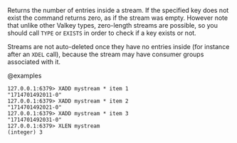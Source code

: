Returns the number of entries inside a stream. If the specified key does not
exist the command returns zero, as if the stream was empty.
However note that unlike other Valkey types, zero-length streams are
possible, so you should call `TYPE` or `EXISTS` in order to check if
a key exists or not.

Streams are not auto-deleted once they have no entries inside (for instance
after an `XDEL` call), because the stream may have consumer groups
associated with it.

@examples

```valkey-cli
127.0.0.1:6379> XADD mystream * item 1
"1714701492011-0"
127.0.0.1:6379> XADD mystream * item 2
"1714701492021-0"
127.0.0.1:6379> XADD mystream * item 3
"1714701492031-0"
127.0.0.1:6379> XLEN mystream
(integer) 3
```
